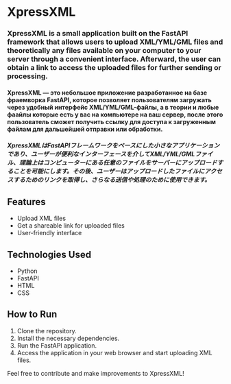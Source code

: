 # XpressXML

### XpressXML is a small application built on the FastAPI framework that allows users to upload XML/YML/GML files and theoretically any files available on your computer to your server through a convenient interface. Afterward, the user can obtain a link to access the uploaded files for further sending or processing.

#### XpressXML — это небольшое приложение разработанное на базе фраемворка FastAPI, которое позволяет пользователям загружать через удобный интерфейс XML/YML/GML-файлы, а в теории и любые фаайлы которые есть у вас на компьютере на ваш сервер, после этого пользователь сможет получить ссылку для доступа к загруженным файлам для дальшейшей отправки или обработки.

##### XpressXMLはFastAPIフレームワークをベースにした小さなアプリケーションであり、ユーザーが便利なインターフェースを介してXML/YML/GMLファイル、理論上はコンピューターにある任意のファイルをサーバーにアップロードすることを可能にします。その後、ユーザーはアップロードしたファイルにアクセスするためのリンクを取得し、さらなる送信や処理のために使用できます。

## Features
- Upload XML files
- Get a shareable link for uploaded files
- User-friendly interface

## Technologies Used
- Python
- FastAPI
- HTML
- CSS

## How to Run
1. Clone the repository.
2. Install the necessary dependencies.
3. Run the FastAPI application.
4. Access the application in your web browser and start uploading XML files.

Feel free to contribute and make improvements to XpressXML!
